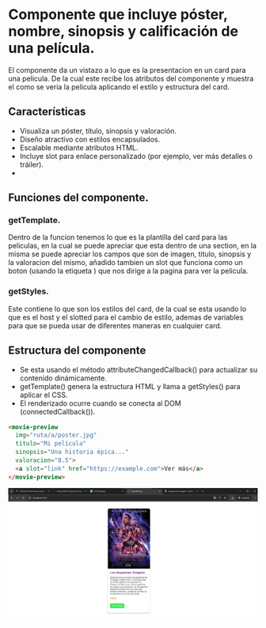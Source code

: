 # Componente que incluye póster, nombre, sinopsis y calificación de una película.
El componente da un vistazo a lo que es la presentacion en un card para una pelicula. De la cual este recibe los atributos del componente y muestra el como se veria la pelicula aplicando el estilo y estructura del card.
## Características

- Visualiza un póster, título, sinopsis y valoración.
- Diseño atractivo con estilos encapsulados.
- Escalable mediante atributos HTML.
- Incluye slot para enlace personalizado (por ejemplo, ver más detalles o tráiler).
- 
## Funciones del componente.

### getTemplate.

Dentro de la funcion tenemos lo que es la plantilla del card para las peliculas, en la cual se puede apreciar que esta dentro de una section, en la misma se puede apreciar los campos que son de imagen, titulo, sinopsis y la valoracion del mismo, añadido tambien un slot que funciona como un boton (usando la etiqueta <a>) que nos dirige a la pagina para ver la pelicula.

### getStyles.

Este contiene lo que son los estilos del card, de la cual se esta usando lo que es el host y el slotted para el cambio de estilo, ademas de variables para que se pueda usar de diferentes maneras en cualquier card.
## Estructura del componente
- Se esta usando el método attributeChangedCallback() para actualizar su contenido dinámicamente.
- getTemplate() genera la estructura HTML y llama a getStyles() para aplicar el CSS.
- El renderizado ocurre cuando se conecta al DOM (connectedCallback()).
```html
<movie-preview 
  img="ruta/a/poster.jpg" 
  titulo="Mi película" 
  sinopsis="Una historia épica..." 
  valoracion="8.5">
  <a slot="link" href="https://example.com">Ver más</a>
</movie-preview>

```
![Logo del proyecto](./img/Evidencia.jpeg)
